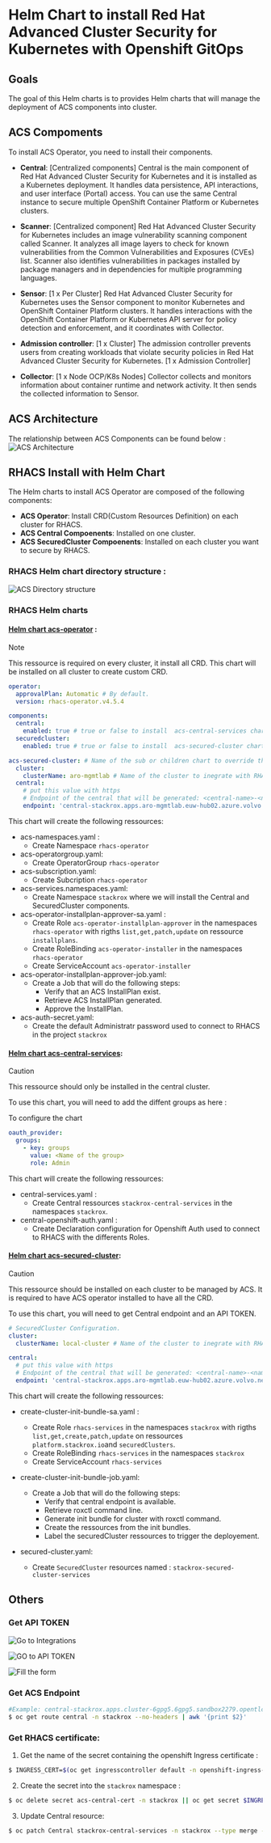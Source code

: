 # Helm Chart to install  Red Hat Advanced Cluster Security for Kubernetes with Openshift GitOps

## Goals
The goal of this Helm charts is to provides Helm charts that will manage the deployment of ACS components into cluster.

## ACS Compoments
To install ACS Operator, you need to install their components.

- **Central**: [Centralized components] Central is the main component of Red Hat Advanced Cluster Security for Kubernetes and it is installed as a Kubernetes deployment. It handles data persistence, API interactions, and user interface (Portal) access. You can use the same Central instance to secure multiple OpenShift Container Platform or Kubernetes clusters.

- **Scanner**: [Centralized component] Red Hat Advanced Cluster Security for Kubernetes includes an image vulnerability scanning component called Scanner. It analyzes all image layers to check for known vulnerabilities from the Common Vulnerabilities and Exposures (CVEs) list. Scanner also identifies vulnerabilities in packages installed by package managers and in dependencies for multiple programming languages.

- **Sensor**: [1 x Per Cluster] Red Hat Advanced Cluster Security for Kubernetes uses the Sensor component to monitor Kubernetes and OpenShift Container Platform clusters. It handles interactions with the OpenShift Container Platform or Kubernetes API server for policy detection and enforcement, and it coordinates with Collector.

- **Admission controller**: [1 x Cluster] The admission controller prevents users from creating workloads that violate security policies in Red Hat Advanced Cluster Security for Kubernetes. [1 x Admission Controller]

- **Collector**: [1 x Node OCP/K8s Nodes] Collector collects and monitors information about container runtime and network activity. It then sends the collected information to Sensor.

## ACS Architecture 

The relationship between ACS Components can be found below :
![ACS Architecture](./rhacs/images/acsarchitecture.png)


## RHACS Install with Helm Chart

The Helm charts to install ACS Operator are composed of the following components:

- **ACS Operator**: Install CRD(Custom Resources Definition) on each cluster for RHACS.
- **ACS Central Compoenents**: Installed on one cluster.
- **ACS SecuredCluster Compoenents**: Installed on each cluster you want to secure by RHACS.

### RHACS Helm chart directory structure :
![ACS Directory structure](./rhacs/images/acsdirectorystructure.png)


### RHACS Helm charts

#### [Helm chart acs-operator](./acs-operator/Chart.yaml) : 


> [!NOTE]
> This ressource is required on every cluster, it install all CRD.
This chart will be installed on all cluster to create custom CRD.

```yaml
operator:
  approvalPlan: Automatic # By default.
  version: rhacs-operator.v4.5.4

components:
  central:
    enabled: true # true or false to install  acs-central-services chart.
  securedcluster:
    enabled: true # true or false to install  acs-secured-cluster chart.

acs-secured-cluster: # Name of the sub or children chart to override the values used by the charts.
  cluster:
    clusterName: aro-mgmtlab # Name of the cluster to inegrate with RHACS.
  central:
    # put this value with https
    # Endpoint of the central that will be generated: <central-name>-<namespace>.<Ingress.spec.domain>
    endpoint: 'central-stackrox.apps.aro-mgmtlab.euw-hub02.azure.volvo.net' 
```

This chart will create the following ressources:
- acs-namespaces.yaml : 
    - Create Namespace `rhacs-operator`
- acs-operatorgroup.yaml: 
    - Create OperatorGroup `rhacs-operator`
- acs-subscription.yaml: 
    - Create Subcription `rhacs-operator`
- acs-services.namespaces.yaml: 
    - Create Namespace `stackrox` where we will install the Central and SecuredCluster components.
- acs-operator-installplan-approver-sa.yaml :
    - Create Role `acs-operator-installplan-approver` in the namespaces `rhacs-operator` with rigths `list,get,patch,update` on ressource `installplans`.
    - Create RoleBinding `acs-operator-installer` in the namespaces `rhacs-operator`
    - Create ServiceAccount `acs-operator-installer`
- acs-operator-installplan-approver-job.yaml:
    - Create a Job that will do the following steps:
        - Verify that an ACS InstallPlan exist.
        - Retrieve ACS InstallPlan generated.
        - Approve the InstallPlan.
- acs-auth-secret.yaml: 
    - Create the default Administratr password used to connect to RHACS in the project `stackrox`


#### [Helm chart acs-central-services](./charts/acs-central-services/Chart.yaml/):

> [!CAUTION]
> This ressource should only be installed in the central cluster.

To use this chart, you will need to add the diffent groups as here :

To configure the chart

```yaml
oauth_provider:
  groups:   
    - key: groups
      value: <Name of the group>
      role: Admin
```

This chart will create the following ressources:
- central-services.yaml : 
    - Create Central ressources `stackrox-central-services` in the namespaces `stackrox`.
- central-openshift-auth.yaml :
    - Create Declaration configuration for Openshift Auth used to connect to RHACS with the differents Roles.

#### [Helm chart acs-secured-cluster](./charts/acs-secured-cluster/Chart.yaml/):

> [!CAUTION]
> This ressource should be installed on each cluster to be managed by ACS.
> It is required to have ACS operator installed to have all the CRD.

To use this chart, you will need to get Central endpoint and an API TOKEN.
```yaml
# SecuredCluster Configuration.
cluster:
  clusterName: local-cluster # Name of the cluster to inegrate with RHACS.

central:
  # put this value with https
  # Endpoint of the central that will be generated: <central-name>-<namespace>.<Ingress.spec.domain>
  endpoint: 'central-stackrox.apps.aro-mgmtlab.euw-hub02.azure.volvo.net'
```
This chart will create the following ressources:
- create-cluster-init-bundle-sa.yaml :
    - Create Role `rhacs-services` in the namespaces `stackrox` with rigths `list,get,create,patch,update` on ressources `platform.stackrox.io`and `securedClusters`.
    - Create RoleBinding `rhacs-services` in the namespaces `stackrox`
    - Create ServiceAccount `rhacs-services`

- create-cluster-init-bundle-job.yaml:
    - Create a Job that will do the following steps:
        - Verify that central endpoint is available.
        - Retrieve roxctl command line.
        - Generate init bundle for cluster with roxctl command.
        - Create the ressources from the init bundles.
        - Label the securedCluster ressources to trigger the deployement.

- secured-cluster.yaml:
    - Create `SecuredCluster` resources named : `stackrox-secured-cluster-services`

## Others 

### Get API TOKEN
![Go to Integrations](./rhacs/images/integrations.png)

![GO to API TOKEN](./rhacs/images/apitoken.png)

![Fill the form](./rhacs/images/apitokenform.png)

### Get ACS Endpoint
```bash
#Example: central-stackrox.apps.cluster-6gpg5.6gpg5.sandbox2279.opentlc.com
$ oc get route central -n stackrox --no-headers | awk '{print $2}'
```

### Get RHACS certificate:

1. Get the name of the secret containing the openshift Ingress certificate :

```bash
$ INGRESS_CERT=$(oc get ingresscontroller default -n openshift-ingress-operator -o jsonpath='{.spec.defaultCertificate.name}')

```

2. Create the secret into the `stackrox` namespace :
```bash
$ oc delete secret acs-central-cert -n stackrox || oc get secret $INGRESS_CERT -n openshift-ingress -o yaml | yq 'del(.metadata.creationTimestamp, .metadata.annotations, .metadata.namespace, .metadata.uid, .metadata.resourceVersion, .metadata.labels)' | sed "s/$INGRESS_CERT/acs-central-cert/g" | oc create -n stackrox -f -
```

3. Update Central resource:
```bash
$ oc patch Central stackrox-central-services -n stackrox --type merge --patch '{"spec":{"central":{ "defaultTLSSecret":{"name":"acs-central-cert"}}}}'
```
